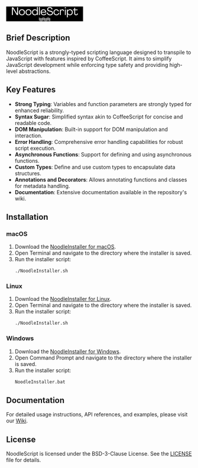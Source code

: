 ![NoodleScript](https://raw.githubusercontent.com/simplyYan/NoodleScript/main/repo%20config/NoodleScript%20header%20logo.png)

## Brief Description
NoodleScript is a strongly-typed scripting language designed to transpile to JavaScript with features inspired by CoffeeScript. It aims to simplify JavaScript development while enforcing type safety and providing high-level abstractions.

## Key Features

- **Strong Typing**: Variables and function parameters are strongly typed for enhanced reliability.
- **Syntax Sugar**: Simplified syntax akin to CoffeeScript for concise and readable code.
- **DOM Manipulation**: Built-in support for DOM manipulation and interaction.
- **Error Handling**: Comprehensive error handling capabilities for robust script execution.
- **Asynchronous Functions**: Support for defining and using asynchronous functions.
- **Custom Types**: Define and use custom types to encapsulate data structures.
- **Annotations and Decorators**: Allows annotating functions and classes for metadata handling.
- **Documentation**: Extensive documentation available in the repository's wiki.

## Installation

### macOS
1. Download the [NoodleInstaller for macOS](https://github.com/simplyYan/NoodleScript/tree/main/NoodleInstaller).
2. Open Terminal and navigate to the directory where the installer is saved.
3. Run the installer script:
   ```sh
   ./NoodleInstaller.sh
   ```

### Linux
1. Download the [NoodleInstaller for Linux](https://github.com/simplyYan/NoodleScript/tree/main/NoodleInstaller).
2. Open Terminal and navigate to the directory where the installer is saved.
3. Run the installer script:
   ```sh
   ./NoodleInstaller.sh
   ```

### Windows
1. Download the [NoodleInstaller for Windows](https://github.com/simplyYan/NoodleScript/tree/main/NoodleInstaller).
2. Open Command Prompt and navigate to the directory where the installer is saved.
3. Run the installer script:
   ```cmd
   NoodleInstaller.bat
   ```

## Documentation
For detailed usage instructions, API references, and examples, please visit our [Wiki](https://github.com/simplyYan/NoodleScript/wiki).

## License
NoodleScript is licensed under the BSD-3-Clause License. See the [LICENSE](https://github.com/simplyYan/NoodleScript/blob/main/LICENSE) file for details.
